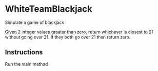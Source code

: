 # WhiteTeamBlackjack

Simulate a game of blackjack

Given 2 integer values greater than zero, return whichever is closest to 21 without going over 21. If they both go over 21 then return zero.

## Instructions 
Run the main method
